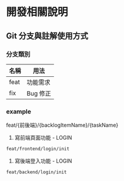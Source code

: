 # 開發相關說明

## Git 分支與註解使用方式

### 分支類別

| 名稱 | 用法     |
| ---- | -------- |
| feat | 功能需求 |
| fix  | Bug 修正 |

### example

feat/{前後端}/{backlogItemName}/{taskName}

1. 寫前端頁面功能 - LOGIN

```txt
feat/frontend/login/init
```

1. 寫後端登入功能 - LOGIN

```txt
feat/backend/login/init
```
